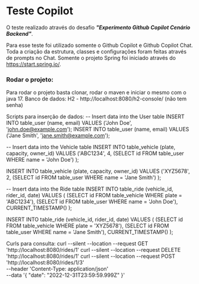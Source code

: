 # Teste Copilot

O teste realizado através do desafio **_"Experimento Github Copilot
Cenário Backend"_**.

Para esse teste foi utilizado somente o Github Copilot e Github Copilot Chat.
Toda a criação da estrutura, classes e configurações foram feitas através de prompts no Chat. Somente o projeto Spring foi iniciado através do https://start.spring.io/.

### Rodar o projeto:
Para rodar o projeto basta clonar, rodar o maven e iniciar o mesmo com o java 17.
Banco de dados: H2 - http://localhost:8080/h2-console/ (não tem senha)

Scripts para inserção de dados:
-- Insert data into the User table
INSERT INTO table_user (name, email) VALUES ('John Doe', 'john.doe@example.com');
INSERT INTO table_user (name, email) VALUES ('Jane Smith', 'jane.smith@example.com');

-- Insert data into the Vehicle table
INSERT INTO table_vehicle (plate, capacity, owner_id) 
VALUES ('ABC1234', 4, 
    (SELECT id FROM table_user WHERE name = 'John Doe')
);

INSERT INTO table_vehicle (plate, capacity, owner_id) 
VALUES ('XYZ5678', 2, 
    (SELECT id FROM table_user WHERE name = 'Jane Smith')
);

-- Insert data into the Ride table
INSERT INTO table_ride (vehicle_id, rider_id, date) 
VALUES (
    (SELECT id FROM table_vehicle WHERE plate = 'ABC1234'),
    (SELECT id FROM table_user WHERE name = 'John Doe'),
    CURRENT_TIMESTAMP()
);

INSERT INTO table_ride (vehicle_id, rider_id, date) 
VALUES (
    (SELECT id FROM table_vehicle WHERE plate = 'XYZ5678'),
    (SELECT id FROM table_user WHERE name = 'Jane Smith'),
    CURRENT_TIMESTAMP()
);

Curls para consulta:
curl --silent --location --request GET 'http://localhost:8080/rides/1'
curl --silent --location --request DELETE 'http://localhost:8080/rides/1'
curl --silent --location --request POST 'http://localhost:8080/rides/1/3' \
--header 'Content-Type: application/json' \
--data '{
    "date": "2022-12-31T23:59:59.999Z"
}'
